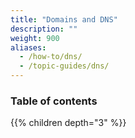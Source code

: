 ```yaml
---
title: "Domains and DNS"
description: ""
weight: 900
aliases:
  - /how-to/dns/
  - /topic-guides/dns/
---
```


### Table of contents

{{% children depth="3" %}}
